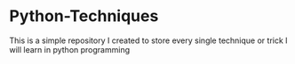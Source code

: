 # Python-Techniques

This is a simple repository I created to store every single technique or trick I will learn in python programming
